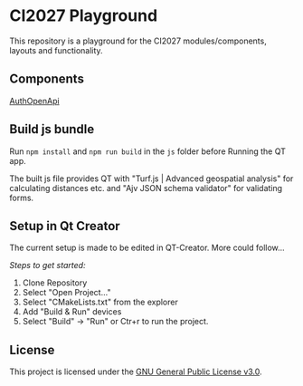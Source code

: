 # CI2027 Playground

This repository is a playground for the CI2027 modules/components, layouts and functionality.

## Components

[AuthOpenApi](https://git-dmz.thuenen.de/datenerfassungci2027/ci2027_datenerfassung/ci2027-playground/-/tree/main/AuthOpenApi)

## Build js bundle

Run ```npm install``` and ```npm run build``` in the ```js``` folder before Running the QT app.

The built js file provides QT with "Turf.js | Advanced geospatial analysis" for calculating distances etc. and "Ajv JSON schema validator" for validating forms.


## Setup in Qt Creator
The current setup is made to be edited in QT-Creator. More could follow...

*Steps to get started:*
1. Clone Repository
2. Select "Open Project..."
3. Select "CMakeLists.txt" from the explorer
4. Add "Build & Run" devices
5. Select "Build" -> "Run" or Ctr+r to run the project.

## License
This project is licensed under the [GNU General Public License v3.0](LICENCE.md).